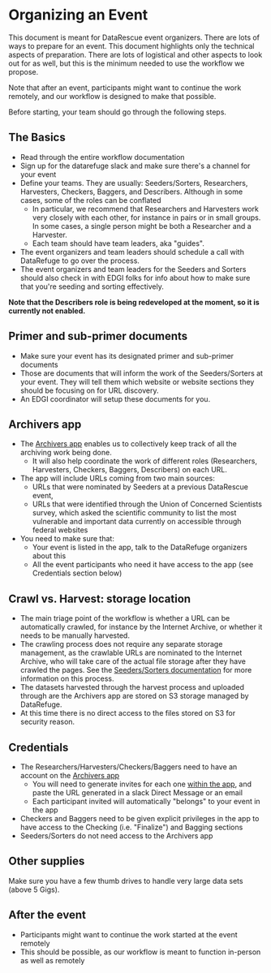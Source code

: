 # Organizing an Event

This document is meant for DataRescue event organizers. There are lots of ways to prepare for an event. This document highlights only the technical aspects of preparation. There are lots of logistical and other aspects to look out for as well, but this is the minimum needed to use the workflow we propose.

Note that after an event, participants might want to continue the work remotely, and our workflow is designed to make that possible.

Before starting, your team should go through the following steps.

## The Basics

- Read through the entire workflow documentation
- Sign up for the datarefuge slack and make sure there's a channel for your event
- Define your teams. They are usually: Seeders/Sorters, Researchers, Harvesters, Checkers, Baggers, and Describers. Although in some cases, some of the roles can be conflated
    - In particular, we recommend that Researchers and Harvesters work very closely with each other, for instance in pairs or in small groups. In some cases, a single person might be both a Researcher and a Harvester.
    - Each team should have team leaders, aka "guides".
- The event organizers and team leaders should schedule a call with DataRefuge to go over the process.
- The event organizers and team leaders for the Seeders and Sorters should also check in with EDGI folks for info about how to make sure that you're seeding and sorting effectively.

**Note that the Describers role is being redeveloped at the moment, so it is currently not enabled.**

## Primer and sub-primer documents

- Make sure your event has its designated primer and sub-primer documents
- Those are documents that will inform the work of the Seeders/Sorters at your event. They will tell them which website or website sections they should be focusing on for URL discovery.
- An EDGI coordinator will setup these documents for you.

## Archivers app

- The [Archivers app](http://www.archivers.space/) enables us to collectively keep track of all the archiving work being done.
    - It will also help coordinate the work of different roles (Researchers, Harvesters, Checkers, Baggers, Describers) on each URL.
- The app will include URLs coming from two main sources:
    - URLs that were nominated by Seeders at a previous DataRescue event,
    - URLs that were identified through the Union of Concerned Scientists survey, which asked the scientific community to list the most vulnerable and important data currently on accessible through federal websites
- You need to make sure that:
    - Your event is listed in the app, talk to the DataRefuge organizers about this
    - All the event participants who need it have access to the app (see Credentials section below)

## Crawl vs. Harvest: storage location

- The main triage point of the workflow is whether a URL can be automatically crawled, for instance by the Internet Archive, or whether it needs to be manually harvested.
- The crawling process does not require any separate storage management, as the crawlable URLs are nominated to the Internet Archive, who will take care of the actual file storage after they have crawled the pages. See the [Seeders/Sorters documentation](seeding.md) for more information on this process.
- The datasets harvested through the harvest process and uploaded through are the Archivers app are stored on S3 storage managed by DataRefuge.
- At this time there is no direct access to the files stored on S3 for security reason.

<!--## S3 storage
- While the file storage process is streamlined and "invisible" to the event participants, as an organizer you should still make sure that the storage has been set up properly for your event.
- Talk to the DataRefuge organizers about this.-->

<!-- - You need two S3 "buckets" (i.e., directories) for your harvested files.
- The Harvesters will upload the files they harvest to the first bucket ("pre-bag" bucket)
    - In some cases, the Checkers will also upload improved versions of the files to the same pre-bag bucket
    - The Baggers will turn those files into bags and upload the bags to the second bucket ("bag" bucket)
- A DataRefuge coordinator will set up the two S3 buckets for you
    - They will also make sure that the Uploader web applications used by Harvesters, Checkers, and Baggers "knows" about your event and has the name of your event listed as an option.
    - Most uploads to S3 will be done through the web-based Uploader application (http://drp-upload.herokuapp.com/ or http://drp-upload-bagger.herokuapp.com/). This application can handle files up to 5 Gigs.
- One person at the event should be designated as the S3 System Administrator and will have direct access to the S3 buckets for the event. The S3 Sys Admin should be someone with advanced technical skills and will be responsible for 2 things:
    - Upload very large sets (beyond 5 Gigs) through an alternate method (provided by DataRefuge)
    - Keep the buckets cleaned up and organized.
- Note that large files Uploaders need not be coders, but they should have a little experience working in command line, and computers with python 2.7.-->

## Credentials

- The Researchers/Harvesters/Checkers/Baggers need to have an account on the [Archivers app](http://www.archivers.space/)
    - You will need to generate invites for each one [within the app](http://www.archivers.space/invites/new), and paste the URL generated in a slack Direct Message or an email
    - Each participant invited will automatically "belongs" to your event in the app
- Checkers and Baggers need to be given explicit privileges in the app to have access to the Checking (i.e. "Finalize") and Bagging sections
- Seeders/Sorters do not need access to the Archivers app
<!--- The Describers (Ckan/Metadata folks) need **credentials for [ckan](https://www.datarefuge.org/)**. -->
<!--- The S3 System Administrator needs credentials for s3. -->

## Other supplies

Make sure you have a few thumb drives to handle very large data sets (above 5 Gigs).

## After the event

- Participants might want to continue the work started at the event remotely
- This should be possible, as our workflow is meant to function in-person as well as remotely
